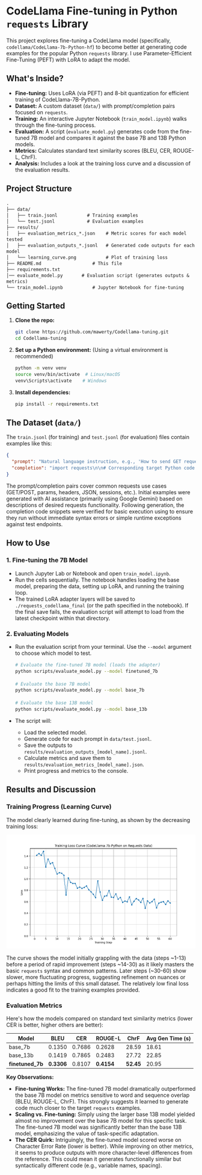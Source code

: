 # CodeLlama Fine-tuning in Python `requests` Library

This project explores fine-tuning a CodeLlama model (specifically, `codellama/CodeLlama-7b-Python-hf`) to become better at generating code examples for the popular Python `requests` library. I use Parameter-Efficient Fine-Tuning (PEFT) with LoRA to adapt the model.

## What's Inside?

*   **Fine-tuning:** Uses LoRA (via PEFT) and 8-bit quantization for efficient training of CodeLlama-7B-Python.
*   **Dataset:** A custom dataset (`data/`) with prompt/completion pairs focused on `requests`.
*   **Training:** An interactive Jupyter Notebook (`train_model.ipynb`) walks through the fine-tuning process.
*   **Evaluation:** A script (`evaluate_model.py`) generates code from the fine-tuned 7B model and compares it against the base 7B and 13B Python models.
*   **Metrics:** Calculates standard text similarity scores (BLEU, CER, ROUGE-L, ChrF).
*   **Analysis:** Includes a look at the training loss curve and a discussion of the evaluation results.

## Project Structure

```
.
├── data/
│   ├── train.jsonl           # Training examples
│   └── test.jsonl            # Evaluation examples
├── results/
│   ├── evaluation_metrics_*.json    # Metric scores for each model tested
│   ├── evaluation_outputs_*.jsonl   # Generated code outputs for each model
│   └── learning_curve.png           # Plot of training loss
├── README.md                   # This file
├── requirements.txt
│── evaluate_model.py       # Evaluation script (generates outputs & metrics)
└── train_model.ipynb           # Jupyter Notebook for fine-tuning
```

## Getting Started

1.  **Clone the repo:**
    ```bash
    git clone https://github.com/mawerty/Codellama-tuning.git
    cd Codellama-tuning
    ```
2.  **Set up a Python environment:** (Using a virtual environment is recommended)
    ```bash
    python -m venv venv
    source venv/bin/activate  # Linux/macOS
    venv\Scripts\activate    # Windows
    ```
3.  **Install dependencies:**
    ```bash
    pip install -r requirements.txt
    ```

## The Dataset (`data/`)

The `train.jsonl` (for training) and `test.jsonl` (for evaluation) files contain examples like this:

```json
{
  "prompt": "Natural language instruction, e.g., 'How to send GET request with params?'",
  "completion": "import requests\n\n# Corresponding target Python code...\nresponse = requests.get(...)\nprint(...)"
}
```

The prompt/completion pairs cover common requests use cases (GET/POST, params, headers, JSON, sessions, etc.). Initial examples were generated with AI assistance (primarily using Google Gemini) based on descriptions of desired requests functionality. Following generation, the completion code snippets were verified for basic execution using to ensure they run without immediate syntax errors or simple runtime exceptions against test endpoints.

## How to Use

### 1. Fine-tuning the 7B Model
*   Launch Jupyter Lab or Notebook and open `train_model.ipynb`.
*   Run the cells sequentially. The notebook handles loading the base model, preparing the data, setting up LoRA, and running the training loop.
*   The trained LoRA adapter layers will be saved to `./requests_codellama_final` (or the path specified in the notebook). If the final save fails, the evaluation script will attempt to load from the latest checkpoint within that directory.

### 2. Evaluating Models

*   Run the evaluation script from your terminal. Use the `--model` argument to choose which model to test.

    ```bash
    # Evaluate the fine-tuned 7B model (loads the adapter)
    python scripts/evaluate_model.py --model finetuned_7b

    # Evaluate the base 7B model
    python scripts/evaluate_model.py --model base_7b

    # Evaluate the base 13B model
    python scripts/evaluate_model.py --model base_13b
    ```
*   The script will:
    *   Load the selected model.
    *   Generate code for each prompt in `data/test.jsonl`.
    *   Save the outputs to `results/evaluation_outputs_[model_name].jsonl`.
    *   Calculate metrics and save them to `results/evaluation_metrics_[model_name].json`.
    *   Print progress and metrics to the console.

## Results and Discussion

### Training Progress (Learning Curve)

The model clearly learned during fine-tuning, as shown by the decreasing training loss:

![Learning Curve](results/learning_curve.png)

The curve shows the model initially grappling with the data (steps ~1-13) before a period of rapid improvement (steps ~14-30) as it likely masters the basic `requests` syntax and common patterns. Later steps (~30-60) show slower, more fluctuating progress, suggesting refinement on nuances or perhaps hitting the limits of this small dataset. The relatively low final loss indicates a good fit to the training examples provided.

### Evaluation Metrics

Here's how the models compared on standard text similarity metrics (lower CER is better, higher others are better):

| Model         | BLEU    | CER     | ROUGE-L | ChrF    | Avg Gen Time (s) |
|---------------|---------|---------|---------|---------|-----------------|
| base_7b       | 0.1350  | 0.7686  | 0.2628  | 28.59   | 18.61           |
| base_13b      | 0.1419  | 0.7865  | 0.2483  | 27.72   | 22.85           |
| **finetuned_7b**| **0.3306**| 0.8107  | **0.4154**| **52.45** | 20.95           |

**Key Observations:**

*   **Fine-tuning Works:** The fine-tuned 7B model dramatically outperformed the base 7B model on metrics sensitive to word and sequence overlap (BLEU, ROUGE-L, ChrF). This strongly suggests it learned to generate code much closer to the target `requests` examples.
*   **Scaling vs. Fine-tuning:** Simply using the larger base 13B model yielded almost no improvement over the base 7B model for this specific task. The fine-tuned 7B model was significantly better than the base 13B model, emphasizing the value of task-specific adaptation.
*   **The CER Quirk:** Intriguingly, the fine-tuned model scored worse on Character Error Rate (lower is better). While improving on other metrics, it seems to produce outputs with more character-level differences from the reference. This could mean it generates functionally similar but syntactically different code (e.g., variable names, spacing).